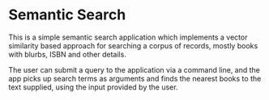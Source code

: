 # Semantic Search

This is a simple semantic search application which implements a vector similarity based approach for searching a corpus of records, mostly books with blurbs, ISBN and other details.

The user can submit a query to the application via a command line, and the app picks up search terms as arguments and finds the nearest books to the text supplied, using the input provided by the user.
